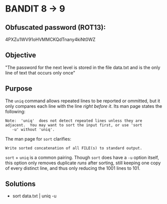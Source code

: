 # BANDIT 8 -> 9

## Obfuscated password (ROT13): 

4PXZu1WV91oHVMMCKQdTnany4kiNt0WZ

## Objective
	
"The password for the next level is stored in the file data.txt and is the only line of text that occurs only once"

## Purpose

The `uniq` command allows repeated lines to be reported or ommitted, but it only compares each line with the line *right before it*. Its man page states the following:

<premarkdown>

	Note:  'uniq'  does not detect repeated lines unless they are adjacent.  You may want to sort the input first, or use 'sort
       -u' without 'uniq'.

</pre>

The man page for `sort` clarifies:

<premarkdown>

	Write sorted concatenation of all FILE(s) to standard output. 

</pre>

`sort` + `uniq` is a common pairing. Though `sort` does have a `-u` option itself, this option only removes duplicate *runs* after sorting, still keeping one copy of every distinct line, and thus only reducing the 1001 lines to 101. 

## Solutions

- sort data.txt | uniq -u